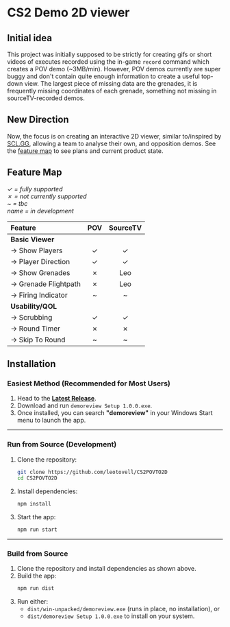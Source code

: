 # CS2 Demo 2D viewer

## Initial idea

This project was initially supposed to be strictly for creating gifs or short videos of executes recorded using the in-game `record` command which creates a POV demo (~3MB/min). However, POV demos currently are super buggy and don't contain quite enough information to create a useful top-down view. The largest piece of missing data are the grenades, it is frequently missing coordinates of each grenade, something not missing in sourceTV-recorded demos.

## New Direction

Now, the focus is on creating an interactive 2D viewer, similar to/inspired by [SCL.GG](https://scl.gg), allowing a team to analyse their own, and opposition demos. See the [feature map](#feature-map) to see plans and current product state.

## Feature Map

_&check; = fully supported_<br>
_&cross; = not currently supported_<br>
_~ = tbc_<br>
_name = in development_<br>

| Feature               |   POV   | SourceTV |
| :-------------------- | :-----: | :------: |
| **Basic Viewer**      |
| -> Show Players       | &check; | &check;  |
| -> Player Direction   | &check; | &check;  |
| -> Show Grenades      | &cross; |   Leo    |
| -> Grenade Flightpath | &cross; |   Leo    |
| -> Firing Indicator   |    ~    |    ~     |
| **Usability/QOL**     |
| -> Scrubbing          | &check; | &check;  |
| -> Round Timer        | &cross; | &cross;  |
| -> Skip To Round      |    ~    |    ~     |

## Installation

### Easiest Method (Recommended for Most Users)

1. Head to the **[Latest Release](https://github.com/yourusername/yourrepo/releases)**.
2. Download and run `demoreview Setup 1.0.0.exe`.
3. Once installed, you can search **"demoreview"** in your Windows Start menu to launch the app.

---

### Run from Source (Development)

1. Clone the repository:
   ```bash
   git clone https://github.com/leotovell/CS2POVTO2D
   cd CS2POVTO2D
   ```
2. Install dependencies:
   ```bash
   npm install
   ```
3. Start the app:
   ```bash
   npm run start
   ```

---

### Build from Source

1. Clone the repository and install dependencies as shown above.
2. Build the app:
   ```bash
   npm run dist
   ```
3. Run either:
   - `dist/win-unpacked/demoreview.exe` (runs in place, no installation), or
   - `dist/demoreview Setup 1.0.0.exe` to install on your system.
